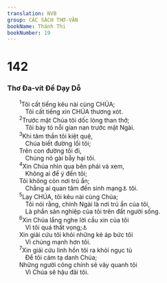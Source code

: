 ```yaml
---
translation: NVB
group: CÁC SÁCH THƠ-VĂN
bookName: Thánh Thi 
bookNumber: 19
---
```


<div class="title"><h1>142</h1><h3>Thơ Đa-vít Để Dạy Dỗ </h3></div>
<span class="verse thi_142_1">  <sup>1</sup>Tôi cất tiếng kêu nài cùng CHÚA; <br/>   Tôi cất tiếng xin CHÚA thương xót. <br/></span>
<span class="verse thi_142_2">  <sup>2</sup>Trước mặt Chúa tôi dốc lòng than thở; <br/>   Tôi bày tỏ nỗi gian nan trước mặt Ngài. <br/></span>
<span class="verse thi_142_3">  <sup>3</sup>Khi tâm thần tôi kiệt quệ, <br/>   Chúa biết đường lối tôi; <br/>  Trên con đường tôi đi, <br/>   Chúng nó gài bẫy hại tôi. <br/></span>
<span class="verse thi_142_4">  <sup>4</sup>Xin Chúa nhìn qua bên phải và xem, <br/>   Không ai để ý đến tôi; <br/>  Tôi không còn nơi trú ẩn; <br/>   Chẳng ai quan tâm đến sinh mạng<a data-toggle="tooltip" data-placement="bottom" title="Nt: linh hồn">⚓</a> tôi. <br/></span>
<span class="verse thi_142_5">  <sup>5</sup>Lạy CHÚA, tôi kêu nài cùng Chúa; <br/>   Tôi nói rằng, chính Ngài là nơi trú ẩn của tôi, <br/>   Là phần sản nghiệp của tôi trên đất người sống. <br/></span>
<span class="verse thi_142_6">  <sup>6</sup>Xin Chúa lắng nghe lời cầu xin của tôi <br/>   Vì tôi quá thất vọng;<a data-toggle="tooltip" data-placement="bottom" title="Nt: bị đem xuống rất thấp">⚓</a><br/>  Xin giải cứu tôi khỏi những kẻ áp bức tôi <br/>   Vì chúng mạnh hơn tôi. <br/></span>
<span class="verse thi_142_7">  <sup>7</sup>Xin giải cứu linh hồn tôi ra khỏi ngục tù <br/>   Để tôi cảm tạ danh Chúa; <br/>  Những người công chính sẽ vây quanh tôi <br/>   Vì Chúa sẽ hậu đãi tôi. <br/></span>
